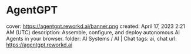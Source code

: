 # AgentGPT

cover: https://agentgpt.reworkd.ai/banner.png
created: April 17, 2023 2:21 AM (UTC)
description: Assemble, configure, and deploy autonomous AI Agents in your browser.
folder: AI Systems / AI | Chat
tags: ai, chat
url: https://agentgpt.reworkd.ai